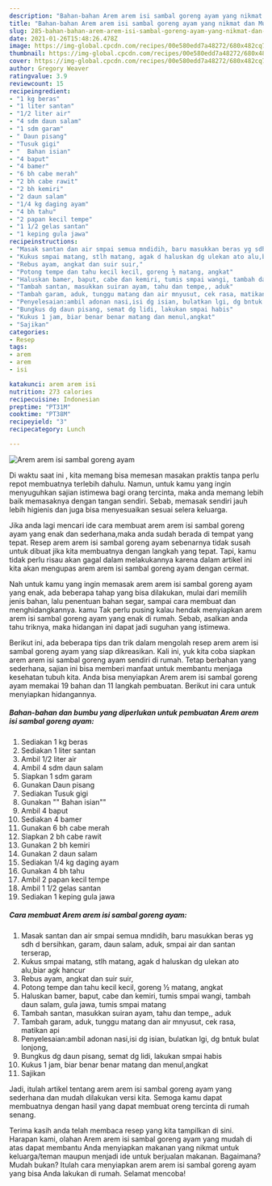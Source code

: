 ```yaml
---
description: "Bahan-bahan Arem arem isi sambal goreng ayam yang nikmat dan Mudah Dibuat"
title: "Bahan-bahan Arem arem isi sambal goreng ayam yang nikmat dan Mudah Dibuat"
slug: 285-bahan-bahan-arem-arem-isi-sambal-goreng-ayam-yang-nikmat-dan-mudah-dibuat
date: 2021-01-26T15:48:26.478Z
image: https://img-global.cpcdn.com/recipes/00e580edd7a48272/680x482cq70/arem-arem-isi-sambal-goreng-ayam-foto-resep-utama.jpg
thumbnail: https://img-global.cpcdn.com/recipes/00e580edd7a48272/680x482cq70/arem-arem-isi-sambal-goreng-ayam-foto-resep-utama.jpg
cover: https://img-global.cpcdn.com/recipes/00e580edd7a48272/680x482cq70/arem-arem-isi-sambal-goreng-ayam-foto-resep-utama.jpg
author: Gregory Weaver
ratingvalue: 3.9
reviewcount: 15
recipeingredient:
- "1 kg beras"
- "1 liter santan"
- "1/2 liter air"
- "4 sdm daun salam"
- "1 sdm garam"
- " Daun pisang"
- "Tusuk gigi"
- "  Bahan isian"
- "4 baput"
- "4 bamer"
- "6 bh cabe merah"
- "2 bh cabe rawit"
- "2 bh kemiri"
- "2 daun salam"
- "1/4 kg daging ayam"
- "4 bh tahu"
- "2 papan kecil tempe"
- "1 1/2 gelas santan"
- "1 keping gula jawa"
recipeinstructions:
- "Masak santan dan air smpai semua mndidih, baru masukkan beras yg sdh d bersihkan, garam, daun salam, aduk, smpai air dan santan terserap,"
- "Kukus smpai matang, stlh matang, agak d haluskan dg ulekan ato alu,biar agk hancur"
- "Rebus ayam, angkat dan suir suir,"
- "Potong tempe dan tahu kecil kecil, goreng ½ matang, angkat"
- "Haluskan bamer, baput, cabe dan kemiri, tumis smpai wangi, tambah daun salam, gula jawa, tumis smpai matang"
- "Tambah santan, masukkan suiran ayam, tahu dan tempe,, aduk"
- "Tambah garam, aduk, tunggu matang dan air mnyusut, cek rasa, matikan api"
- "Penyelesaian:ambil adonan nasi,isi dg isian, bulatkan lgi, dg bntuk bulat lonjong,"
- "Bungkus dg daun pisang, semat dg lidi, lakukan smpai habis"
- "Kukus 1 jam, biar benar benar matang dan menul,angkat"
- "Sajikan"
categories:
- Resep
tags:
- arem
- arem
- isi

katakunci: arem arem isi 
nutrition: 273 calories
recipecuisine: Indonesian
preptime: "PT31M"
cooktime: "PT38M"
recipeyield: "3"
recipecategory: Lunch

---
```



![Arem arem isi sambal goreng ayam](https://img-global.cpcdn.com/recipes/00e580edd7a48272/680x482cq70/arem-arem-isi-sambal-goreng-ayam-foto-resep-utama.jpg)

Di waktu  saat ini , kita memang bisa memesan masakan praktis tanpa perlu repot membuatnya terlebih dahulu. Namun, untuk kamu yang ingin menyuguhkan sajian istimewa bagi orang tercinta, maka anda memang lebih baik memasaknya dengan tangan sendiri. Sebab, memasak sendiri jauh lebih higienis dan juga bisa menyesuaikan sesuai selera keluarga.

Jika anda lagi mencari ide cara membuat arem arem isi sambal goreng ayam yang enak dan sederhana,maka anda sudah berada di tempat yang tepat. Resep arem arem isi sambal goreng ayam  sebenarnya tidak susah untuk dibuat jika kita membuatnya dengan langkah yang tepat. Tapi, kamu tidak perlu risau akan gagal dalam melakukannya 
karena dalam artikel ini kita akan mengupas arem arem isi sambal goreng ayam dengan cermat.  



Nah untuk kamu yang ingin memasak arem arem isi sambal goreng ayam yang enak, ada beberapa tahap yang bisa dilakukan, mulai dari memilih jenis bahan, lalu penentuan bahan segar, sampai cara membuat dan menghidangkannya. kamu Tak perlu pusing kalau hendak menyiapkan arem arem isi sambal goreng ayam yang enak di rumah. Sebab, asalkan anda  tahu triknya, maka hidangan ini dapat jadi suguhan yang istimewa.

Berikut ini, ada beberapa tips dan trik dalam mengolah resep arem arem isi sambal goreng ayam yang siap dikreasikan. Kali ini, yuk kita coba siapkan arem arem isi sambal goreng ayam sendiri di rumah. Tetap berbahan yang sederhana, sajian ini bisa memberi manfaat untuk membantu menjaga kesehatan tubuh kita. Anda bisa menyiapkan Arem arem isi sambal goreng ayam memakai 19 bahan dan 11 langkah pembuatan. Berikut ini cara untuk menyiapkan hidangannya.

<!--inarticleads1-->

##### Bahan-bahan dan bumbu yang diperlukan untuk pembuatan Arem arem isi sambal goreng ayam:

1. Sediakan 1 kg beras
1. Sediakan 1 liter santan
1. Ambil 1/2 liter air
1. Ambil 4 sdm daun salam
1. Siapkan 1 sdm garam
1. Gunakan  Daun pisang
1. Sediakan Tusuk gigi
1. Gunakan  &#34;&#34; Bahan isian&#34;&#34;
1. Ambil 4 baput
1. Sediakan 4 bamer
1. Gunakan 6 bh cabe merah
1. Siapkan 2 bh cabe rawit
1. Gunakan 2 bh kemiri
1. Gunakan 2 daun salam
1. Sediakan 1/4 kg daging ayam
1. Gunakan 4 bh tahu
1. Ambil 2 papan kecil tempe
1. Ambil 1 1/2 gelas santan
1. Sediakan 1 keping gula jawa




<!--inarticleads2-->

##### Cara membuat Arem arem isi sambal goreng ayam:

1. Masak santan dan air smpai semua mndidih, baru masukkan beras yg sdh d bersihkan, garam, daun salam, aduk, smpai air dan santan terserap,
1. Kukus smpai matang, stlh matang, agak d haluskan dg ulekan ato alu,biar agk hancur
1. Rebus ayam, angkat dan suir suir,
1. Potong tempe dan tahu kecil kecil, goreng ½ matang, angkat
1. Haluskan bamer, baput, cabe dan kemiri, tumis smpai wangi, tambah daun salam, gula jawa, tumis smpai matang
1. Tambah santan, masukkan suiran ayam, tahu dan tempe,, aduk
1. Tambah garam, aduk, tunggu matang dan air mnyusut, cek rasa, matikan api
1. Penyelesaian:ambil adonan nasi,isi dg isian, bulatkan lgi, dg bntuk bulat lonjong,
1. Bungkus dg daun pisang, semat dg lidi, lakukan smpai habis
1. Kukus 1 jam, biar benar benar matang dan menul,angkat
1. Sajikan




Jadi, itulah artikel tentang  arem arem isi sambal goreng ayam  yang sederhana dan mudah dilakukan versi kita. Semoga kamu dapat membuatnya dengan hasil yang dapat membuat oreng tercinta di rumah senang. 

Terima kasih anda telah membaca resep yang kita tampilkan di sini. Harapan kami, olahan  Arem arem isi sambal goreng ayam yang mudah di atas dapat membantu Anda menyiapkan makanan yang nikmat untuk keluarga/teman maupun menjadi ide untuk berjualan makanan. Bagaimana? Mudah bukan? Itulah cara menyiapkan arem arem isi sambal goreng ayam yang bisa Anda lakukan di rumah. Selamat mencoba!

